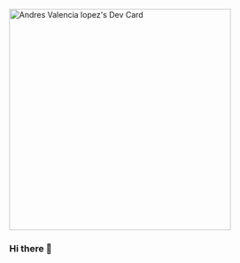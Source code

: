 <a href="https://app.daily.dev/iSrFelipeS2i"><img src="https://api.daily.dev/devcards/1e816e335f254b89903899b642bc57bb.png?r=dvx" width="400" alt="Andres Valencia lopez's Dev Card"/></a>

### Hi there 👋

<!--
**SrFelipeS2/SrFelipeS2** is a ✨ _special_ ✨ repository because its `README.md` (this file) appears on your GitHub profile.

Here are some ideas to get you started:

- 🔭 I’m currently working on ...
- 🌱 I’m currently learning ...
- 👯 I’m looking to collaborate on ...
- 🤔 I’m looking for help with ...
- 💬 Ask me about ...
- 📫 How to reach me: ...
- 😄 Pronouns: ...
- ⚡ Fun fact: ...
-->
